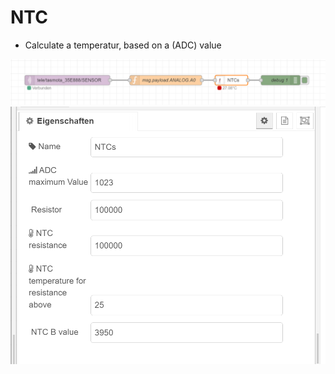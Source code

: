 # NTC

- Calculate a temperatur, based on a (ADC) value

![alt text](doc/chrome_WFzwsOVUrX.png)
![alt text](doc/chrome_GaKjtDyW6h.png)

